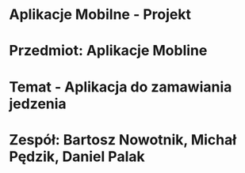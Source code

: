 # Aplikacje Mobilne - Projekt
# Przedmiot: Aplikacje Mobline
# Temat - Aplikacja do zamawiania jedzenia
# Zespół: Bartosz Nowotnik, Michał Pędzik, Daniel Palak
